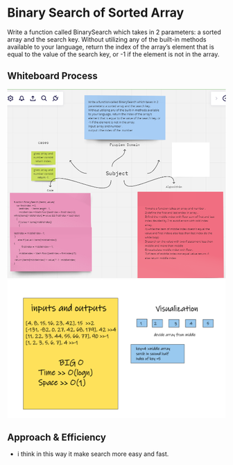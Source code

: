 # Binary Search of Sorted Array
Write a function called BinarySearch which takes in 2 parameters: a sorted array and the search key. Without utilizing any of the built-in methods available to your language, return the index of the array’s element that is equal to the value of the search key, or -1 if the element is not in the array. 



## Whiteboard Process
![binary search](../assest/pinary.PNG)
![binary search](../assest/pinary%202.PNG)

## Approach & Efficiency
- i think in this way it make search more easy and fast.